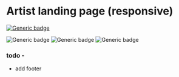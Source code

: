 # Artist landing page (responsive)

[![Generic badge](https://img.shields.io/badge/Live%20demo%20at-GitHub%20Pages-blueviolet.svg?style=for-the-badge&logo=GitHub)](https://github.com/DurlavK/artist-landing-page)

![Generic badge](https://img.shields.io/badge/Used-HTML-green.svg?style=plastic&logo=HTML5) ![Generic badge](https://img.shields.io/badge/Used-CSS-blue.svg?style=plastic&logo=CSS3) ![Generic badge](https://img.shields.io/badge/Used-JavaScript-yellow.svg?style=plastic&logo=JavaScript)


### todo -
- add footer
